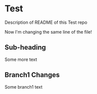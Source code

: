 # Test 

Description of README of this Test repo

Now I'm changing the same line of the file!

## Sub-heading

Some more text

## Branch1 Changes

Some branch1 text